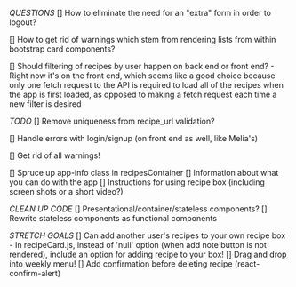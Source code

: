 *QUESTIONS*
[] How to eliminate the need for an "extra" form in order to logout?

[] How to get rid of warnings which stem from rendering lists from within bootstrap card components?

[] Should filtering of recipes by user happen on back end or front end?
    - Right now it's on the front end, which seems like a good choice because only one fetch request to the API is required to load all of the recipes when the app is first loaded, as opposed to making a fetch request each time a new filter is desired

*TODO*
[] Remove uniqueness from recipe_url validation?

[] Handle errors with login/signup (on front end as well, like Melia's)

[] Get rid of all warnings!

[] Spruce up app-info class in recipesContainer
    [] Information about what you can do with the app
    [] Instructions for using recipe box (including screen shots or a short video?)

*CLEAN UP CODE*
[] Presentational/container/stateless components?
[] Rewrite stateless components as functional components

*STRETCH GOALS*
[] Can add another user's recipes to your own recipe box
    - In recipeCard.js, instead of 'null' option (when add note button is not rendered), include an option for adding recipe to your box!
[] Drag and drop into weekly menu!
[] Add confirmation before deleting recipe (react-confirm-alert)

